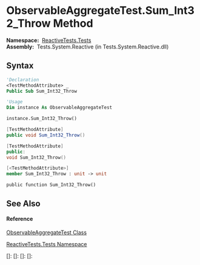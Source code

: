 # ObservableAggregateTest.Sum\_Int32\_Throw Method

**Namespace:**  [ReactiveTests.Tests](ReactiveTests.Tests\ReactiveTests.Tests.md)  
**Assembly:**  Tests.System.Reactive (in Tests.System.Reactive.dll)

## Syntax

```vb
'Declaration
<TestMethodAttribute> _
Public Sub Sum_Int32_Throw
```

```vb
'Usage
Dim instance As ObservableAggregateTest

instance.Sum_Int32_Throw()
```

```csharp
[TestMethodAttribute]
public void Sum_Int32_Throw()
```

```c++
[TestMethodAttribute]
public:
void Sum_Int32_Throw()
```

```fsharp
[<TestMethodAttribute>]
member Sum_Int32_Throw : unit -> unit 
```

```jscript
public function Sum_Int32_Throw()
```

## See Also

#### Reference

[ObservableAggregateTest Class](ObservableAggregateTest\ObservableAggregateTest.md)

[ReactiveTests.Tests Namespace](ReactiveTests.Tests\ReactiveTests.Tests.md)

[]: 
[]: 
[]: 
[]: 